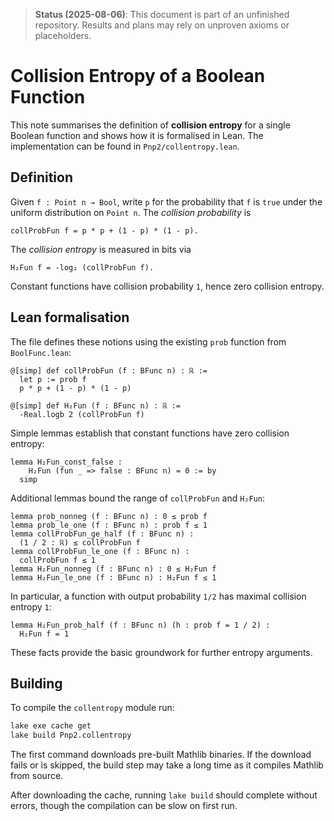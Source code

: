 > **Status (2025-08-06)**: This document is part of an unfinished repository. Results and plans may rely on unproven axioms or placeholders.
>
# Collision Entropy of a Boolean Function

This note summarises the definition of **collision entropy** for a
single Boolean function and shows how it is formalised in Lean.  The
implementation can be found in `Pnp2/collentropy.lean`.

## Definition

Given `f : Point n → Bool`, write `p` for the probability that `f` is
`true` under the uniform distribution on `Point n`.  The *collision
probability* is
```
collProbFun f = p * p + (1 - p) * (1 - p).
```
The *collision entropy* is measured in bits via
```
H₂Fun f = -log₂ (collProbFun f).
```
Constant functions have collision probability `1`, hence zero collision
entropy.

## Lean formalisation

The file defines these notions using the existing `prob` function from
`BoolFunc.lean`:

```lean
@[simp] def collProbFun (f : BFunc n) : ℝ :=
  let p := prob f
  p * p + (1 - p) * (1 - p)

@[simp] def H₂Fun (f : BFunc n) : ℝ :=
  -Real.logb 2 (collProbFun f)
```

Simple lemmas establish that constant functions have zero collision
entropy:
```lean
lemma H₂Fun_const_false :
    H₂Fun (fun _ => false : BFunc n) = 0 := by
  simp
```

Additional lemmas bound the range of `collProbFun` and `H₂Fun`:
```lean
lemma prob_nonneg (f : BFunc n) : 0 ≤ prob f
lemma prob_le_one (f : BFunc n) : prob f ≤ 1
lemma collProbFun_ge_half (f : BFunc n) :
  (1 / 2 : ℝ) ≤ collProbFun f
lemma collProbFun_le_one (f : BFunc n) :
  collProbFun f ≤ 1
lemma H₂Fun_nonneg (f : BFunc n) : 0 ≤ H₂Fun f
lemma H₂Fun_le_one (f : BFunc n) : H₂Fun f ≤ 1
```
In particular, a function with output probability `1/2` has maximal
collision entropy `1`:
```lean
lemma H₂Fun_prob_half (f : BFunc n) (h : prob f = 1 / 2) :
  H₂Fun f = 1
```

These facts provide the basic groundwork for further entropy arguments.

## Building

To compile the `collentropy` module run:
```bash
lake exe cache get
lake build Pnp2.collentropy
```
The first command downloads pre-built Mathlib binaries. If the download fails or is skipped, the build step may take a long time as it compiles Mathlib from source.

After downloading the cache, running `lake build` should complete without errors, though the compilation can be slow on first run.
